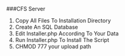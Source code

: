 ###CFS Server

1. Copy All Files To Installation Directory
2. Create An SQL Database
3. Edit Installer.php According To Your Data
4. Run Installer.php To Install The Script
5. CHMOD 777 your upload path